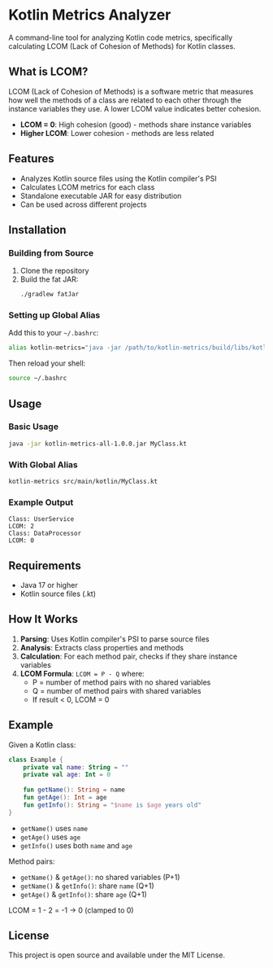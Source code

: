 # Kotlin Metrics Analyzer

A command-line tool for analyzing Kotlin code metrics, specifically calculating LCOM (Lack of Cohesion of Methods) for Kotlin classes.

## What is LCOM?

LCOM (Lack of Cohesion of Methods) is a software metric that measures how well the methods of a class are related to each other through the instance variables they use. A lower LCOM value indicates better cohesion.

- **LCOM = 0**: High cohesion (good) - methods share instance variables
- **Higher LCOM**: Lower cohesion - methods are less related

## Features

- Analyzes Kotlin source files using the Kotlin compiler's PSI
- Calculates LCOM metrics for each class
- Standalone executable JAR for easy distribution
- Can be used across different projects

## Installation

### Building from Source

1. Clone the repository
2. Build the fat JAR:
   ```bash
   ./gradlew fatJar
   ```

### Setting up Global Alias

Add this to your `~/.bashrc`:
```bash
alias kotlin-metrics="java -jar /path/to/kotlin-metrics/build/libs/kotlin-metrics-all-1.0.0.jar"
```

Then reload your shell:
```bash
source ~/.bashrc
```

## Usage

### Basic Usage
```bash
java -jar kotlin-metrics-all-1.0.0.jar MyClass.kt
```

### With Global Alias
```bash
kotlin-metrics src/main/kotlin/MyClass.kt
```

### Example Output
```
Class: UserService
LCOM: 2
Class: DataProcessor
LCOM: 0
```

## Requirements

- Java 17 or higher
- Kotlin source files (.kt)

## How It Works

1. **Parsing**: Uses Kotlin compiler's PSI to parse source files
2. **Analysis**: Extracts class properties and methods
3. **Calculation**: For each method pair, checks if they share instance variables
4. **LCOM Formula**: `LCOM = P - Q` where:
   - P = number of method pairs with no shared variables
   - Q = number of method pairs with shared variables
   - If result < 0, LCOM = 0

## Example

Given a Kotlin class:
```kotlin
class Example {
    private val name: String = ""
    private val age: Int = 0
    
    fun getName(): String = name
    fun getAge(): Int = age
    fun getInfo(): String = "$name is $age years old"
}
```

- `getName()` uses `name`
- `getAge()` uses `age`  
- `getInfo()` uses both `name` and `age`

Method pairs:
- `getName()` & `getAge()`: no shared variables (P+1)
- `getName()` & `getInfo()`: share `name` (Q+1)
- `getAge()` & `getInfo()`: share `age` (Q+1)

LCOM = 1 - 2 = -1 → 0 (clamped to 0)

## License

This project is open source and available under the MIT License.